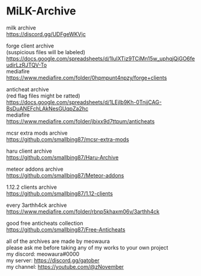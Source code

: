 # MiLK-Archive

milk archive  
https://discord.gg/UDFgeWKVjc  

forge client archive  
(suspicious files will be labeled)  
https://docs.google.com/spreadsheets/d/1IulXTiz9TCiMn15w_uphqjQjGO6feudirLzRJTQV-To  
mediafire  
https://www.mediafire.com/folder/0hpmpunt4npzy/forge+clients  

anticheat archive  
(red flag files might be ratted)  
https://docs.google.com/spreadsheets/d/1LEjIb9Kh-0TnjjCAG-BsDuANEFchLAkNesGUqpZa2hc  
mediafire  
https://www.mediafire.com/folder/jbixx9d7ttpum/anticheats  

mcsr extra mods archive    
https://github.com/smallbing87/mcsr-extra-mods    

haru client archive  
https://github.com/smallbing87/Haru-Archive  

meteor addons archive  
https://github.com/smallbing87/Meteor-addons  

1.12.2 clients archive  
https://github.com/smallbing87/1.12-clients  

every 3arthh4ck archive  
https://www.mediafire.com/folder/rbnp5khaxm06v/3arthh4ck

good free anticheats collection  
https://github.com/smallbing87/Free-Anticheats  

all of the archives are made by meowaura  
please ask me before taking any of my works to your own project  
my discord: meowaura#0000  
my server: https://discord.gg/gatober  
my channel: https://youtube.com/@zNovember
